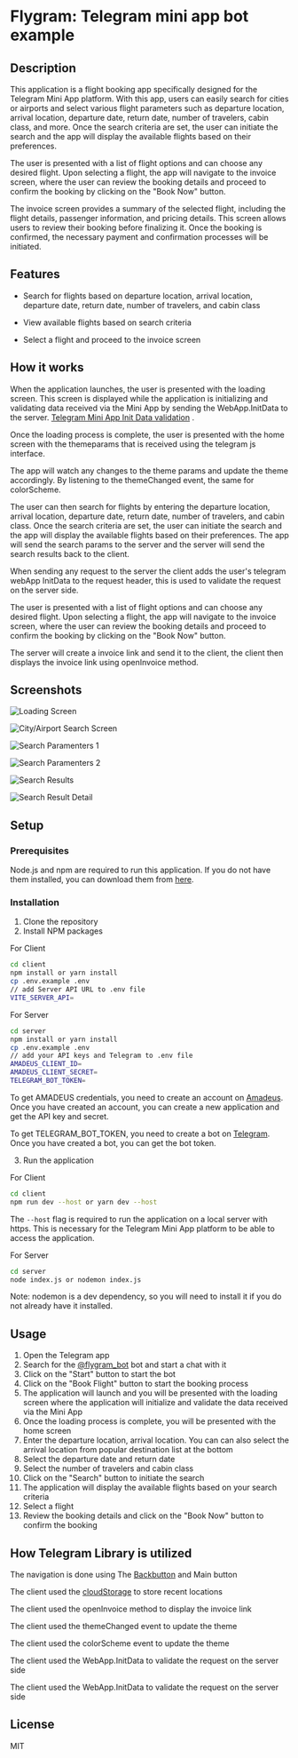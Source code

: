 # Flygram: Telegram mini app bot example

## Description

This application is a flight booking app specifically designed for the Telegram Mini App platform. With this app, users can easily search for cities or airports and select various flight parameters such as departure location, arrival location, departure date, return date, number of travelers, cabin class, and more. Once the search criteria are set, the user can initiate the search and the app will display the available flights based on their preferences.

The user is presented with a list of flight options and can choose any desired flight. Upon selecting a flight, the app will navigate to the invoice screen, where the user can review the booking details and proceed to confirm the booking by clicking on the "Book Now" button.

The invoice screen provides a summary of the selected flight, including the flight details, passenger information, and pricing details. This screen allows users to review their booking before finalizing it. Once the booking is confirmed, the necessary payment and confirmation processes will be initiated.

## Features

- Search for flights based on departure location, arrival location, departure date, return date, number of travelers, and cabin class

- View available flights based on search criteria

- Select a flight and proceed to the invoice screen

## How it works

When the application launches, the user is presented with the loading screen. This screen is displayed while the application is initializing and validating data received via the Mini App by sending the WebApp.InitData to the server. [Telegram Mini App Init Data validation](https://core.telegram.org/bots/webapps#validating-data-received-via-the-mini-app)
.

Once the loading process is complete, the user is presented with the home screen with the themeparams that is received using the telegram js interface.

The app will watch any changes to the theme params and update the theme accordingly. By listening to the themeChanged event, the same for colorScheme.

The user can then search for flights by entering the departure location, arrival location, departure date, return date, number of travelers, and cabin class. Once the search criteria are set, the user can initiate the search and the app will display the available flights based on their preferences. The app will send the search params to the server and the server will send the search results back to the client.

When sending any request to the server the client adds the user's telegram webApp InitData to the request header, this is used to validate the request on the server side.

The user is presented with a list of flight options and can choose any desired flight. Upon selecting a flight, the app will navigate to the invoice screen, where the user can review the booking details and proceed to confirm the booking by clicking on the "Book Now" button.

The server will create a invoice link and send it to the client, the client then displays the invoice link using openInvoice method.

## Screenshots

![Loading Screen](https://flygram.netlify.app/photo_2023-10-10_21-50-06.jpg)

![City/Airport Search Screen](https://flygram.netlify.app/photo_2023-10-10_21-50-08.jpg)

![Search Paramenters 1](https://flygram.netlify.app/photo_2023-10-10_21-50-16.jpg)

![Search Paramenters 2](https://flygram.netlify.app/photo_2023-10-10_21-50-18.jpg)

![Search Results](https://flygram.netlify.app/photo_2023-10-10_21-50-26.jpg)

![Search Result Detail](https://flygram.netlify.app/photo_2023-10-10_21-50-28.jpg)

## Setup

### Prerequisites

Node.js and npm are required to run this application. If you do not have them installed, you can download them from [here](https://nodejs.org/en/download/).

### Installation

1. Clone the repository
2. Install NPM packages

For Client

```sh
cd client
npm install or yarn install
cp .env.example .env
// add Server API URL to .env file
VITE_SERVER_API=
```

For Server

```sh
cd server
npm install or yarn install
cp .env.example .env
// add your API keys and Telegram to .env file
AMADEUS_CLIENT_ID=
AMADEUS_CLIENT_SECRET=
TELEGRAM_BOT_TOKEN=
```

To get AMADEUS credentials, you need to create an account on [Amadeus](https://developers.amadeus.com/). Once you have created an account, you can create a new application and get the API key and secret.

To get TELEGRAM_BOT_TOKEN, you need to create a bot on [Telegram](https://core.telegram.org/bots#6-botfather). Once you have created a bot, you can get the bot token.

3. Run the application

For Client

```sh
cd client
npm run dev --host or yarn dev --host
```

The `--host` flag is required to run the application on a local server with https. This is necessary for the Telegram Mini App platform to be able to access the application.

For Server

```sh
cd server
node index.js or nodemon index.js
```

Note: nodemon is a dev dependency, so you will need to install it if you do not already have it installed.

## Usage

1. Open the Telegram app
2. Search for the [@flygram_bot](https://t.me/flygram_bot) bot and start a chat with it
3. Click on the "Start" button to start the bot
4. Click on the "Book Flight" button to start the booking process
5. The application will launch and you will be presented with the loading screen where the application will initialize and validate the data received via the Mini App
6. Once the loading process is complete, you will be presented with the home screen
7. Enter the departure location, arrival location. You can can also select the arrival location from popular destination list at the bottom
8. Select the departure date and return date
9. Select the number of travelers and cabin class
10. Click on the "Search" button to initiate the search
11. The application will display the available flights based on your search criteria
12. Select a flight
13. Review the booking details and click on the "Book Now" button to confirm the booking

## How Telegram Library is utilized

The navigation is done using The [Backbutton](https://core.telegram.org/bots/webapps#backbutton) and Main button

The client used the [cloudStorage](https://core.telegram.org/bots/webapps#cloudstorage) to store recent locations

The client used the openInvoice method to display the invoice link

The client used the themeChanged event to update the theme

The client used the colorScheme event to update the theme

The client used the WebApp.InitData to validate the request on the server side

The client used the WebApp.InitData to validate the request on the server side

## License

MIT
